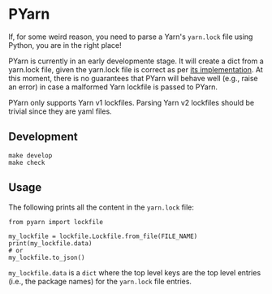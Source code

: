 # PYarn

If, for some weird reason, you need to parse a Yarn's `yarn.lock` file using
Python, you are in the right place!

PYarn is currently in an early developmente stage. It will create a dict from a
yarn.lock file, given the yarn.lock file is correct as per [its
implementation](https://github.com/yarnpkg/yarn/blob/master/src/lockfile/parse.js).
At this moment, there is no guarantees that PYarn will behave well (e.g., raise
an error) in case a malformed Yarn lockfile is passed to PYarn.

PYarn only supports Yarn v1 lockfiles. Parsing Yarn v2 lockfiles should be
trivial since they are yaml files.

## Development

```
make develop
make check
```

## Usage

The following prints all the content in the `yarn.lock` file:

```
from pyarn import lockfile

my_lockfile = lockfile.Lockfile.from_file(FILE_NAME)
print(my_lockfile.data)
# or
my_lockfile.to_json()
```

`my_lockfile.data` is a `dict` where the top level keys are the top level entries
(i.e., the package names) for the `yarn.lock` file entries.
